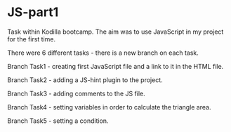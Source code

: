 # JS-part1
Task within Kodilla bootcamp. The aim was to use JavaScript in my project for the first time.

There were 6 different tasks - there is a new branch on each task.

Branch Task1 - creating first JavaScript file and a link to it in the HTML file.

Branch Task2 - adding a JS-hint plugin to the project.

Branch Task3 - adding comments to the JS file.

Branch Task4 - setting variables in order to calculate the triangle area.

Branch Task5 - setting a condition.
